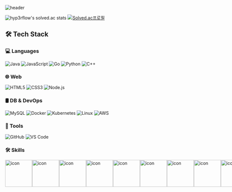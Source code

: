 <!-- 헤더 배너 -->
![header](https://capsule-render.vercel.app/api?type=waving&color=0:90e0ef,100:0077b6&height=200&text=Kibeom's%20GITHUB&fontColor=ffffff&fontSize=50&animation=twinkling&fontAlign=68&fontAlignY=36)


![hyp3rflow's solved.ac stats](https://github-readme-solvedac.hyp3rflow.vercel.app/api/?handle=hyperflow)
[![Solved.ac프로필](http://mazassumnida.wtf/api/v2/generate_badge?boj=shinkibeoms@naver.com)](https://solved.ac/shinkibeoms@naver.com) 
## 🛠 Tech Stack

### 💻 Languages
![Java](https://img.shields.io/badge/Java-ED8B00?style=flat-square&logo=openjdk&logoColor=white)
![JavaScript](https://img.shields.io/badge/JavaScript-F7DF1E?style=flat-square&logo=JavaScript&logoColor=black)
![Go](https://img.shields.io/badge/Go-00ADD8?style=flat-square&logo=Go&logoColor=white)
![Python](https://img.shields.io/badge/Python-3776AB?style=flat-square&logo=Python&logoColor=white)
![C++](https://img.shields.io/badge/C++-00599C?style=flat-square&logo=c%2B%2B&logoColor=white)

### 🌐 Web
![HTML5](https://img.shields.io/badge/HTML5-E34F26?style=flat-square&logo=HTML5&logoColor=white)
![CSS3](https://img.shields.io/badge/CSS3-1572B6?style=flat-square&logo=CSS3&logoColor=white)
![Node.js](https://img.shields.io/badge/Node.js-339933?style=flat-square&logo=Node.js&logoColor=white)

### 🛢 DB & DevOps
![MySQL](https://img.shields.io/badge/MySQL-4479A1?style=flat-square&logo=MySQL&logoColor=white)
![Docker](https://img.shields.io/badge/Docker-2496ED?style=flat-square&logo=Docker&logoColor=white)
![Kubernetes](https://img.shields.io/badge/Kubernetes-326CE5?style=flat-square&logo=Kubernetes&logoColor=white)
![Linux](https://img.shields.io/badge/Linux-FCC624?style=flat-square&logo=Linux&logoColor=black)
![AWS](https://img.shields.io/badge/AWS-232F3E?style=flat-square&logo=Amazon%20AWS&logoColor=white)

### 🔧 Tools
![GitHub](https://img.shields.io/badge/GitHub-181717?style=flat-square&logo=GitHub&logoColor=white)
![VS Code](https://img.shields.io/badge/VSCode-007ACC?style=flat-square&logo=Visual%20Studio%20Code&logoColor=white)


### 🛠 Skills
<div style="display: flex; align-items: flex-start;"><img src="https://techstack-generator.vercel.app/cpp-icon.svg" alt="icon" width="87" height="87" /><img src="https://techstack-generator.vercel.app/redux-icon.svg" alt="icon" width="87" height="87" /><img src="https://techstack-generator.vercel.app/mysql-icon.svg" alt="icon" width="87" height="87" /><img src="https://techstack-generator.vercel.app/java-icon.svg" alt="icon" width="87" height="87" /><img src="https://techstack-generator.vercel.app/docker-icon.svg" alt="icon" width="87" height="87" /><img src="https://techstack-generator.vercel.app/kubernetes-icon.svg" alt="icon" width="87" height="87" /><img src="https://techstack-generator.vercel.app/github-icon.svg" alt="icon" width="87" height="87" /><img src="https://techstack-generator.vercel.app/python-icon.svg" alt="icon" width="87" height="87" /><img src="https://techstack-generator.vercel.app/aws-icon.svg" alt="icon" width="87" height="87" /></div>


